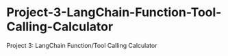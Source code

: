 # Project-3-LangChain-Function-Tool-Calling-Calculator
Project 3: LangChain Function/Tool Calling Calculator
